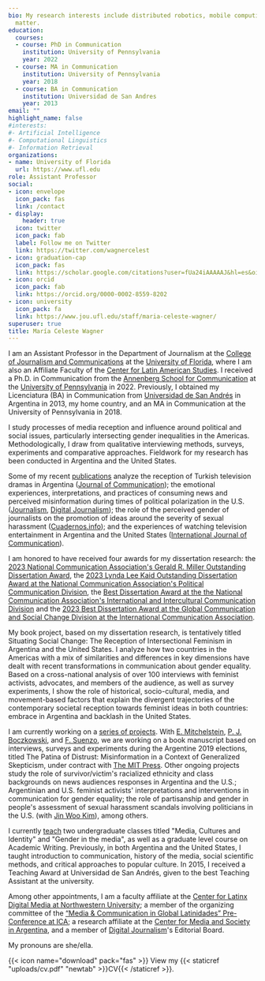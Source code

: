 ```yaml
---
bio: My research interests include distributed robotics, mobile computing and programmable
  matter.
education:
  courses:
  - course: PhD in Communication
    institution: University of Pennsylvania
    year: 2022 
  - course: MA in Communication
    institution: University of Pennsylvania
    year: 2018
  - course: BA in Communication
    institution: Universidad de San Andres
    year: 2013
email: ""
highlight_name: false
#interests:
#- Artificial Intelligence
#- Computational Linguistics
#- Information Retrieval
organizations:
- name: University of Florida
  url: https://www.ufl.edu
role: Assistant Professor
social:
- icon: envelope
  icon_pack: fas
  link: /contact
- display:
    header: true
  icon: twitter
  icon_pack: fab
  label: Follow me on Twitter
  link: https://twitter.com/wagnercelest
- icon: graduation-cap
  icon_pack: fas
  link: https://scholar.google.com/citations?user=fUa24iAAAAAJ&hl=es&oi=ao 
- icon: orcid
  icon_pack: fab
  link: https://orcid.org/0000-0002-8559-8202
- icon: university
  icon_pack: fa
  link: https://www.jou.ufl.edu/staff/maria-celeste-wagner/
superuser: true
title: María Celeste Wagner
---
```


I am an Assistant Professor in the Department of Journalism at the [College of Journalism and Communications](https://www.jou.ufl.edu) at the [University of Florida](https://www.ufl.edu), where I am also an Affiliate Faculty of the [Center for Latin American Studies](https://www.latam.ufl.edu). I received a Ph.D. in Communication from the [Annenberg School for Communication](https://www.asc.upenn.edu/) at the [University of Pennsylvania](https://www.upenn.edu) in 2022. Previously, I obtained my Licenciatura (BA) in Communication from [Universidad de San Andrés](https://udesa.edu.ar/) in Argentina in 2013, my home country, and an MA in Communication at the University of Pennsylvania in 2018. 

I study processes of media reception and influence around political and social issues, particularly intersecting gender inequalities in the Americas. Methodologically, I draw from qualitative interviewing methods, surveys, experiments and comparative approaches. Fieldwork for my research has been conducted in Argentina and the United States. 

Some of my recent [publications](https://celestewagner.com/research/) analyze the reception of Turkish television dramas in Argentina ([Journal of Communication](https://doi.org/10.1093/joc/jqad001)); the emotional experiences, interpretations, and practices of consuming news and perceived misinformation during times of political polarization in the U.S. ([Journalism](https://journals.sagepub.com/doi/abs/10.1177/1464884919878545), [Digital Journalism](https://www.tandfonline.com/doi/abs/10.1080/21670811.2019.1653208)); the role of the perceived gender of journalists on the promotion of ideas around the severity of sexual harassment ([Cuadernos.info](https://scielo.conicyt.cl/scielo.php?pid=S0719-367X2019000100043&script=sci_arttext)); and the experiences of watching television entertainment in Argentina and the United States ([International Journal of Communication](https://ijoc.org/index.php/ijoc/article/view/14191)). 

I am honored to have received four awards for my dissertation research: the [2023 National Communication Association's Gerald R. Miller Outstanding Dissertation Award](https://www.natcom.org/awards/2023-nca-award-winners), the [2023 Lynda Lee Kaid Outstanding Dissertation Award at the National Communication Association's Political Communication Division](https://www.natcom.org/awards/political-communication-division), the [Best Dissertation Award at the the National Communication Association's International and Intercultural Communication Division](https://www.natcom.org/awards/international-and-intercultural-communication-division) and the [2023 Best Dissertation Award at the Global Communication and Social Change Division at the International Communication Association](https://ica-gcsc.org). 

My book project, based on my dissertation research, is tentatively titled Situating Social Change: The Reception of Intersectional Feminism in Argentina and the United States. I analyze how two countries in the Americas with a mix of similarities and differences in key dimensions have dealt with recent transformations in communication about gender equality. Based on a cross-national analysis of over 100 interviews with feminist activists, advocates, and members of the audience, as well as survey experiments, I show the role of historical, socio-cultural, media, and movement-based factors that explain the divergent trajectories of the contemporary societal reception towards feminist ideas in both countries: embrace in Argentina and backlash in the United States. 

I am currently working on a [series of projects](https://celestewagner.com/research/). With [E. Mitchelstein](https://udesa.edu.ar/profesores/eugenia-mitchelstein), [P. J. Boczkowski](https://communication.northwestern.edu/faculty/pablo-boczkowski/), and [F. Suenzo](https://facundosuenzo.com), we are working on a book manuscript based on interviews, surveys and experiments during the Argentine 2019 elections, titled The Patina of Distrust: Misinformation in a Context of Generalized Skepticism, under contract with [The MIT Press](https://mitpress.mit.edu). Other ongoing projects study the role of survivor/victim's racialized ethnicity and class backgrounds on news audiences responses in Argentina and the U.S.; Argentinian and U.S. feminist activists' interpretations and interventions in communication for gender equality; the role of partisanship and gender in people's assessment of sexual harassment scandals involving politicians in the U.S. (with [Jin Woo Kim](https://jinwookimqssdotcom.wordpress.com)), among others. 

I currently [teach](https://celestewagner.com/teaching/) two undergraduate classes titled "Media, Cultures and Identity" and "Gender in the media", as well as a graduate level course on Academic Writing. Previously, in both Argentina and the United States, I taught introduction to communication, history of the media, social scientific methods, and critical approaches to popular culture. In 2015, I received a Teaching Award at Universidad de San Andrés, given to the best Teaching Assistant at the university. 

Among other appointments, I am a faculty affiliate at the [Center for Latinx Digital Media at Northwestern University](https://ldm.soc.northwestern.edu); a member of the organizing committee of the [“Media & Communication in Global Latinidades” Pre-Conference at ICA](https://latinxlatammedia.com/); a research affiliate at the [Center for Media and Society in Argentina](https://udesa.edu.ar/meso-en/team), and a member of [Digital Journalism](https://www.tandfonline.com/journals/rdij20)'s Editorial Board. 

My pronouns are she/ella. 

{{< icon name="download" pack="fas" >}} View my {{< staticref "uploads/cv.pdf" "newtab" >}}CV{{< /staticref >}}.
